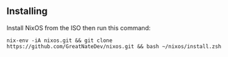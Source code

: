 ## Installing
Install NixOS from the ISO then run this command:
```
nix-env -iA nixos.git && git clone https://github.com/GreatNateDev/nixos.git && bash ~/nixos/install.zsh
```
